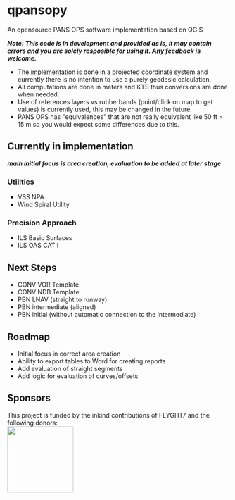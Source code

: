 # qpansopy
An opensource PANS OPS software implementation based on QGIS

***Note: This code is in development and provided as is, it may contain errors and you are solely resposible for using it. Any feedback is welcome.***

* The implementation is done in a projected coordinate system and currently there is no intention to use a purely geodesic calculation.  
* All computations are done in meters and KTS thus conversions are done when needed.
* Use of references layers vs rubberbands (point/click on map to get values) is currently used, this may be changed in the future.
* PANS OPS has "equivalences" that are not really equivalent like 50 ft = 15 m so you would expect some differences due to this.

## Currently in implementation
***main initial focus is area creation, evaluation to be added at later stage***

### Utilities 
- VSS NPA
- Wind Spiral Utility
### Precision Approach
- ILS Basic Surfaces
- ILS OAS CAT I

## Next Steps 
- CONV VOR Template
- CONV NDB Template
- PBN LNAV (straight to runway)
- PBN intermediate (aligned)
- PBN initial (without automatic connection to the intermediate)

## Roadmap
- Initial focus in correct area creation
- Ability to export tables to Word for creating reports
- Add evaluation of straight segments
- Add logic for evaluation of curves/offsets

## Sponsors
This project is funded by the inkind contributions of FLYGHT7 and the following donors:  
<img src="https://github.com/user-attachments/assets/91fcad9c-cc35-48c0-b333-a2fb7f39bd10" width="150" height="150">


